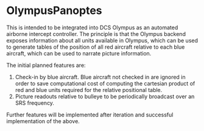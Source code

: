 # OlympusPanoptes

This is intended to be integrated into DCS Olympus as an automated airborne intercept controller. The principle is that the Olympus backend exposes information about all units available in Olympus, which can be used to generate tables of the position of all red aircraft relative to each blue aircraft, which can be used to narrate picture information.

The initial planned features are:

1. Check-in by blue aircraft. Blue aircraft not checked in are ignored in order to save computational cost of computing the cartesian product of red and blue units required for the relative positional table.
2. Picture readouts relative to bulleye to be periodically broadcast over an SRS frequency.

Further features will be implemented after iteration and successful implementation of the above.
